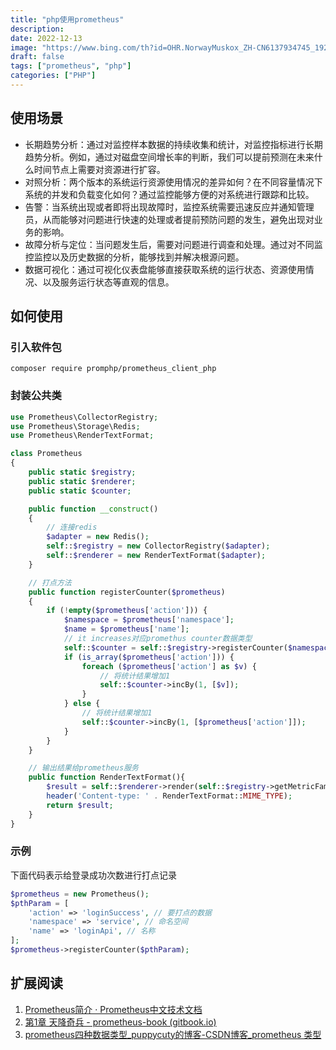```yaml
---
title: "php使用prometheus"
description: 
date: 2022-12-13
image: "https://www.bing.com/th?id=OHR.NorwayMuskox_ZH-CN6137934745_1920x1080.jpg&rf=LaDigue_1920x1080.jpg&pid=hp"
draft: false
tags: ["prometheus", "php"]
categories: ["PHP"]
---
```

## 使用场景
-   长期趋势分析：通过对监控样本数据的持续收集和统计，对监控指标进行长期趋势分析。例如，通过对磁盘空间增长率的判断，我们可以提前预测在未来什么时间节点上需要对资源进行扩容。
-   对照分析：两个版本的系统运行资源使用情况的差异如何？在不同容量情况下系统的并发和负载变化如何？通过监控能够方便的对系统进行跟踪和比较。
-   告警：当系统出现或者即将出现故障时，监控系统需要迅速反应并通知管理员，从而能够对问题进行快速的处理或者提前预防问题的发生，避免出现对业务的影响。
-   故障分析与定位：当问题发生后，需要对问题进行调查和处理。通过对不同监控监控以及历史数据的分析，能够找到并解决根源问题。
-   数据可视化：通过可视化仪表盘能够直接获取系统的运行状态、资源使用情况、以及服务运行状态等直观的信息。

## 如何使用
### 引入软件包
`composer require promphp/prometheus_client_php`

### 封装公共类
```php
use Prometheus\CollectorRegistry;
use Prometheus\Storage\Redis;
use Prometheus\RenderTextFormat;

class Prometheus
{
    public static $registry;
    public static $renderer;
    public static $counter;

    public function __construct()
    {
        // 连接redis
        $adapter = new Redis();
        self::$registry = new CollectorRegistry($adapter);
        self::$renderer = new RenderTextFormat($adapter);
    }

    // 打点方法
    public function registerCounter($prometheus)
    {
        if (!empty($prometheus['action'])) {
            $namespace = $prometheus['namespace'];
            $name = $prometheus['name'];
            // it increases对应promethus counter数据类型
            self::$counter = self::$registry->registerCounter($namespace, $name, 'it increases', ['type']);
            if (is_array($prometheus['action'])) {
                foreach ($prometheus['action'] as $v) {
                    // 将统计结果增加1
                    self::$counter->incBy(1, [$v]);  
                }
            } else {
                // 将统计结果增加1
                self::$counter->incBy(1, [$prometheus['action']]);  
            }
        }
    }

    // 输出结果给prometheus服务
    public function RenderTextFormat(){
        $result = self::$renderer->render(self::$registry->getMetricFamilySamples());
        header('Content-type: ' . RenderTextFormat::MIME_TYPE);
        return $result;
    }
}
```

### 示例
下面代码表示给登录成功次数进行打点记录
```php
$prometheus = new Prometheus();
$pthParam = [
    'action' => 'loginSuccess', // 要打点的数据
    'namespace' => 'service', // 命名空间
    'name' => 'loginApi', // 名称
];
$prometheus->registerCounter($pthParam);
```


## 扩展阅读
1. [Prometheus简介 · Prometheus中文技术文档](https://www.prometheus.wang/quickstart/why-monitor.html) 
2. [第1章 天降奇兵 - prometheus-book (gitbook.io)](https://yunlzheng.gitbook.io/prometheus-book/parti-prometheus-ji-chu/quickstart)
3. [prometheus四种数据类型_puppycuty的博客-CSDN博客_prometheus 类型](https://blog.csdn.net/qq_38125626/article/details/114626785)
